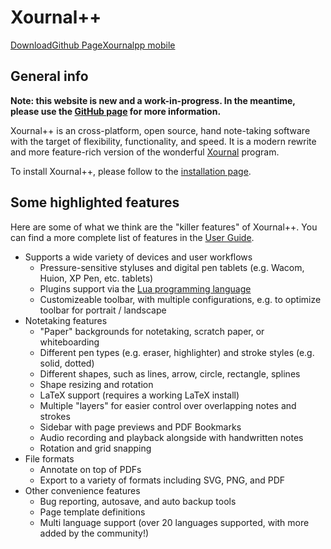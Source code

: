 # Xournal++

<div style="display: flex; justify-content: left;">
<a class="xournalppButton" href="installation/general">Download</a>
<a class="xournalppButton" href="https://github.com/xournalpp/xournalpp/">Github Page</a>
<a class="xournalppButton" href="https://github.com/xournalpp/xournalpp/">Xournalpp mobile</a>
<!-- TODO: Add some more quick buttons -->
</div>

## General info

**Note: this website is new and a work-in-progress. In the meantime, please
use the [GitHub page](https://github.com/xournalpp/xournalpp) for more
information.**

Xournal++ is an cross-platform, open source, hand note-taking software with the
target of flexibility, functionality, and speed. It is a modern rewrite and more
feature-rich version of the wonderful
[Xournal](http://sourceforge.net/projects/xournal/) program.

To install Xournal++, please follow to the [installation
page](installation/general).

## Some highlighted features

Here are some of what we think are the "killer features" of Xournal++. You can
find a more complete list of features in the [User Guide](guide).

* Supports a wide variety of devices and user workflows
    * Pressure-sensitive styluses and digital pen tablets (e.g. Wacom, Huion, XP
      Pen, etc. tablets)
    * Plugins support via the [Lua programming language](https://lua.org)
    * Customizeable toolbar, with multiple configurations, e.g. to optimize toolbar
      for portrait / landscape
* Notetaking features
    * "Paper" backgrounds for notetaking, scratch paper, or whiteboarding
    * Different pen types (e.g. eraser, highlighter) and stroke styles (e.g.
      solid, dotted)
    * Different shapes, such as lines, arrow, circle, rectangle, splines
    * Shape resizing and rotation
    * LaTeX support (requires a working LaTeX install)
    * Multiple "layers" for easier control over overlapping notes and strokes
    * Sidebar with page previews and PDF Bookmarks
    * Audio recording and playback alongside with handwritten notes
    * Rotation and grid snapping
* File formats
    * Annotate on top of PDFs
    * Export to a variety of formats including SVG, PNG, and PDF
* Other convenience features
    * Bug reporting, autosave, and auto backup tools
    * Page template definitions
    * Multi language support (over 20 languages supported, with more added by the
      community!)
